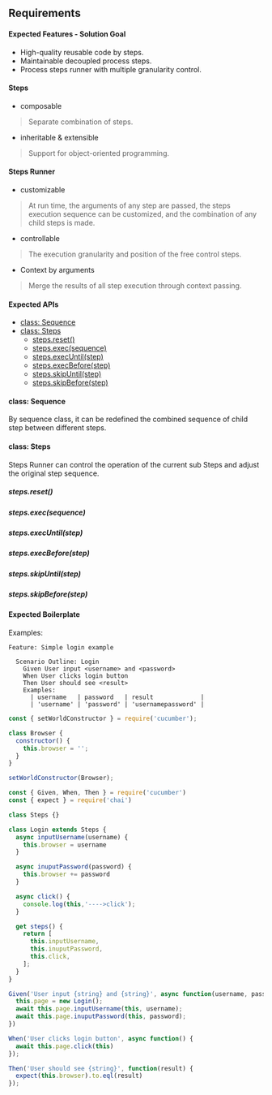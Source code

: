## Requirements

#### Expected Features - Solution Goal

* High-quality reusable code by steps.
* Maintainable decoupled process steps.
* Process steps runner with multiple granularity control.

#### Steps
* composable
>Separate combination of steps.
* inheritable & extensible
>Support for object-oriented programming. 

#### Steps Runner
* customizable
>At run time, the arguments of any step are passed, the steps execution sequence can be customized, and the combination of any child steps is made.
* controllable
>The execution granularity and position of the free control steps.
* Context by arguments
>Merge the results of all step execution through context passing.

#### Expected APIs
- [class: Sequence](#class-sequence)
- [class: Steps](#class-steps)
  * [steps.reset()](#stepsreset)
  * [steps.exec(sequence)](#stepsexecsequence)
  * [steps.execUntil(step)](#stepsexecuntilstep)
  * [steps.execBefore(step)](#stepsexecbeforestep)
  * [steps.skipUntil(step)](#stepsskipuntilstep)
  * [steps.skipBefore(step)](#stepsskipbeforestep)


#### class: Sequence
By sequence class, it can be redefined the combined sequence of child step between different steps.
#### class: Steps
Steps Runner can control the operation of the current sub Steps and adjust the original step sequence.
##### steps.reset()
##### steps.exec(sequence)
##### steps.execUntil(step)
##### steps.execBefore(step)
##### steps.skipUntil(step)
##### steps.skipBefore(step)

#### Expected Boilerplate

Examples: 

```feature
Feature: Simple login example

  Scenario Outline: Login
    Given User input <username> and <password>
    When User clicks login button
    Then User should see <result>
    Examples:
      | username   | password   | result             |
      | 'username' | 'password' | 'usernamepassword' |
```

```javascript
const { setWorldConstructor } = require('cucumber');

class Browser {
  constructor() {
    this.browser = '';
  }
}

setWorldConstructor(Browser);
```

```javascript
const { Given, When, Then } = require('cucumber')
const { expect } = require('chai')

class Steps {}

class Login extends Steps {
  async inputUsername(username) {
    this.browser = username
  }

  async inuputPassword(password) {
    this.browser += password
  }

  async click() {
    console.log(this,'---->click');
  }

  get steps() {
    return [
      this.inputUsername,
      this.inuputPassword,
      this.click,
    ];
  }
}

Given('User input {string} and {string}', async function(username, password) {
  this.page = new Login();
  await this.page.inputUsername(this, username);
  await this.page.inuputPassword(this, password);
})

When('User clicks login button', async function() {
  await this.page.click(this)
});

Then('User should see {string}', function(result) {
  expect(this.browser).to.eql(result)
});
```